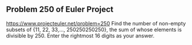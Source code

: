 ## Problem 250 of Euler Project 
https://www.projecteuler.net/problem=250
Find the number of non-empty subsets of {11, 22, 33,..., 250250250250}, the sum of whose elements is divisible by 250. Enter the rightmost 16 digits as your answer.
